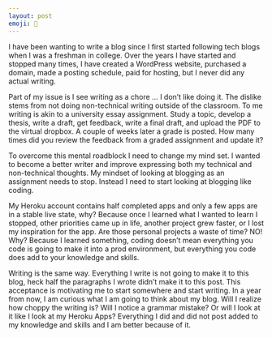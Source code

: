 ```yaml
---
layout: post
emoji: 🤔
---
```

I have been wanting to write a blog since I first started following tech blogs when I was a freshman in college. Over the years I have started and stopped many times, I have created a WordPress website, purchased a domain, made a posting schedule, paid for hosting, but I never did any actual writing.

Part of my issue is I see writing as a chore … I don’t like doing it. The dislike stems from not doing non-technical writing outside of the classroom. To me writing is akin to a university essay assignment. Study a topic, develop a thesis, write a draft, get feedback, write a final draft, and upload the PDF to the virtual dropbox. A couple of weeks later a grade is posted. How many times did you review the feedback from a graded assignment and update it?

To overcome this mental roadblock I need to change my mind set. I wanted to become a better writer and improve expressing both my technical and non-technical thoughts. My mindset of looking at blogging as an assignment needs to stop. Instead I need to start looking at blogging like coding.

My Heroku account contains half completed apps and only a few apps are in a stable live state, why? Because once I learned what I wanted to learn I stopped, other priorities came up in life, another project grew faster, or I lost my inspiration for the app. Are those personal projects a waste of time? NO! Why? Because I learned something, coding doesn’t mean everything you code is going to make it into a prod environment, but everything you code does add to your knowledge and skills.

Writing is the same way. Everything I write is not going to make it to this blog, heck half the paragraphs I wrote didn’t make it to this post. This acceptance is motivating me to start somewhere and start writing. In a year from now, I am curious what I am going to think about my blog. Will I realize how choppy the writing is? Will I notice a grammar mistake? Or will I look at it like I look at my Heroku Apps? Everything I did and did not post added to my knowledge and skills and I am better because of it.
